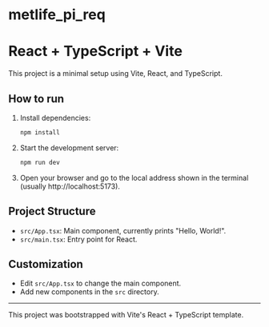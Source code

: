 # metlife_pi_req
# React + TypeScript + Vite

This project is a minimal setup using Vite, React, and TypeScript.

## How to run

1. Install dependencies:
   ```sh
   npm install
   ```
2. Start the development server:
   ```sh
   npm run dev
   ```
3. Open your browser and go to the local address shown in the terminal (usually http://localhost:5173).

## Project Structure
- `src/App.tsx`: Main component, currently prints "Hello, World!".
- `src/main.tsx`: Entry point for React.

## Customization
- Edit `src/App.tsx` to change the main component.
- Add new components in the `src` directory.

---

This project was bootstrapped with Vite's React + TypeScript template.
